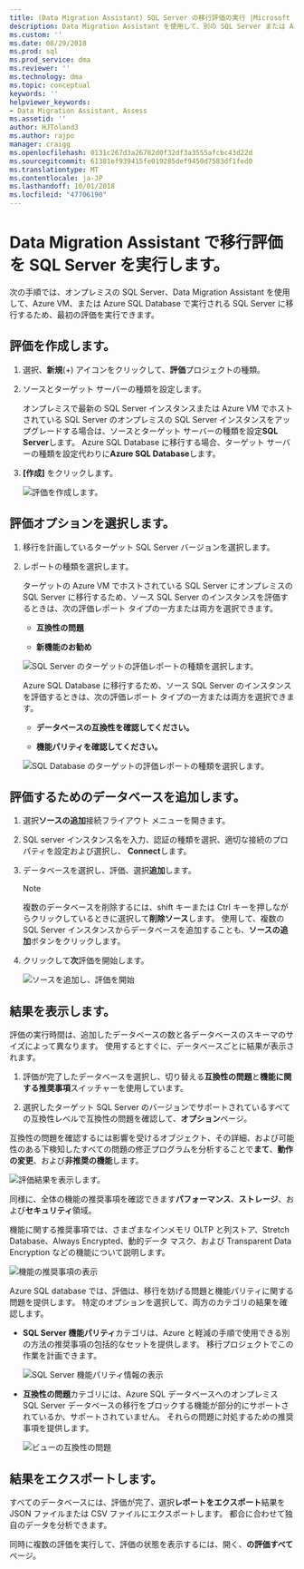 ```yaml
---
title: (Data Migration Assistant) SQL Server の移行評価の実行 |Microsoft Docs
description: Data Migration Assistant を使用して、別の SQL Server または Azure SQL Database に移行する前に、オンプレミスの SQL Server を評価する方法について説明します
ms.custom: ''
ms.date: 08/29/2018
ms.prod: sql
ms.prod_service: dma
ms.reviewer: ''
ms.technology: dma
ms.topic: conceptual
keywords: ''
helpviewer_keywords:
- Data Migration Assistant, Assess
ms.assetid: ''
author: HJToland3
ms.author: rajpo
manager: craigg
ms.openlocfilehash: 0131c267d3a26782d0f32df3a3555afcbc43d22d
ms.sourcegitcommit: 61381ef939415fe019285def9450d7583df1fed0
ms.translationtype: MT
ms.contentlocale: ja-JP
ms.lasthandoff: 10/01/2018
ms.locfileid: "47706190"
---
```

# <a name="perform-a-sql-server-migration-assessment-with-data-migration-assistant"></a>Data Migration Assistant で移行評価を SQL Server を実行します。

次の手順では、オンプレミスの SQL Server、Data Migration Assistant を使用して、Azure VM、または Azure SQL Database で実行される SQL Server に移行するため、最初の評価を実行できます。

## <a name="create-an-assessment"></a>評価を作成します。

1.  選択、**新規**(+) アイコンをクリックして、**評価**プロジェクトの種類。

2.  ソースとターゲット サーバーの種類を設定します。

    オンプレミスで最新の SQL Server インスタンスまたは Azure VM でホストされている SQL Server のオンプレミスの SQL Server インスタンスをアップグレードする場合は、ソースとターゲット サーバーの種類を設定**SQL Server**します。 Azure SQL Database に移行する場合、ターゲット サーバーの種類を設定代わりに**Azure SQL Database**します。

3.  **[作成]** をクリックします。

    ![評価を作成します。](../dma/media/NewAssessment.png)

## <a name="choose-assessment-options"></a>評価オプションを選択します。

1. 移行を計画しているターゲット SQL Server バージョンを選択します。

2. レポートの種類を選択します。

   ターゲットの Azure VM でホストされている SQL Server にオンプレミスの SQL Server に移行するため、ソース SQL Server のインスタンスを評価するときは、次の評価レポート タイプの一方または両方を選択できます。

    -   **互換性の問題**

    -   **新機能のお勧め**

    ![SQL Server のターゲットの評価レポートの種類を選択します。](../dma/media/AssessmentTypes.png)

   Azure SQL Database に移行するため、ソース SQL Server のインスタンスを評価するときは、次の評価レポート タイプの一方または両方を選択できます。

    -   **データベースの互換性を確認してください。**

    -   **機能パリティを確認してください。**

    ![SQL Database のターゲットの評価レポートの種類を選択します。](../dma/media/AssessmentTypes_Azure.png)

## <a name="add-databases-to-assess"></a>評価するためのデータベースを追加します。

1.  選択**ソースの追加**接続フライアウト メニューを開きます。

2.  SQL server インスタンス名を入力、認証の種類を選択、適切な接続のプロパティを設定および選択し、 **Connect**します。

3.  データベースを選択し、評価、選択**追加**します。

    > [!NOTE] 
    > 複数のデータベースを削除するには、shift キーまたは Ctrl キーを押しながらクリックしているときに選択して**削除ソース**します。 使用して、複数の SQL Server インスタンスからデータベースを追加することも、**ソースの追加**ボタンをクリックします。

4.  クリックして**次**評価を開始します。

    ![ソースを追加し、評価を開始](../dma/media/SelectDatabase.png)

## <a name="view-results"></a>結果を表示します。

評価の実行時間は、追加したデータベースの数と各データベースのスキーマのサイズによって異なります。 使用するとすぐに、データベースごとに結果が表示されます。

1.  評価が完了したデータベースを選択し、切り替える**互換性の問題**と**機能に関する推奨事項**スイッチャーを使用しています。

2.  選択したターゲット SQL Server のバージョンでサポートされているすべての互換性レベルで互換性の問題を確認して、**オプション**ページ。

互換性の問題を確認するには影響を受けるオブジェクト、その詳細、および可能性のある下検知したすべての問題の修正プログラムを分析することで**まて**、**動作の変更**、および**非推奨の機能**します。

![評価結果を表示します。](../dma/media/ReviewResults.png)

同様に、全体の機能の推奨事項を確認できます**パフォーマンス**、**ストレージ**、および**セキュリティ**領域。

機能に関する推奨事項では、さまざまなインメモリ OLTP と列ストア、Stretch Database、Always Encrypted、動的データ マスク、および Transparent Data Encryption などの機能について説明します。

![機能の推奨事項の表示](../dma/media/FeatureRecommendations.png)

Azure SQL database では、評価は、移行を妨げる問題と機能パリティに関する問題を提供します。 特定のオプションを選択して、両方のカテゴリの結果を確認します。

- **SQL Server 機能パリティ**カテゴリは、Azure と軽減の手順で使用できる別の方法の推奨事項の包括的なセットを提供します。 移行プロジェクトでこの作業を計画できます。

  ![SQL Server 機能パリティ情報の表示](../dma/media/SQLFeatureParity.png)

- **互換性の問題**カテゴリには、Azure SQL データベースへのオンプレミス SQL Server データベースの移行をブロックする機能が部分的にサポートされているか、サポートされていません。 それらの問題に対処するための推奨事項を提供します。

  ![ビューの互換性の問題](../dma/media/CompatibilityIssues.png)

## <a name="export-results"></a>結果をエクスポートします。

すべてのデータベースには、評価が完了、選択**レポートをエクスポート**結果を JSON ファイルまたは CSV ファイルにエクスポートします。 都合に合わせて独自のデータを分析できます。

同時に複数の評価を実行して、評価の状態を表示するには、開く、**の評価すべて**ページ。
